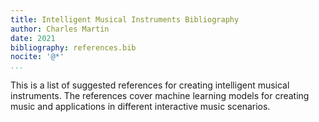 ```yaml
---
title: Intelligent Musical Instruments Bibliography
author: Charles Martin
date: 2021
bibliography: references.bib
nocite: '@*'
...
```


This is a list of suggested references for creating intelligent musical instruments. The references cover machine learning models for creating music and applications in different interactive music scenarios.

